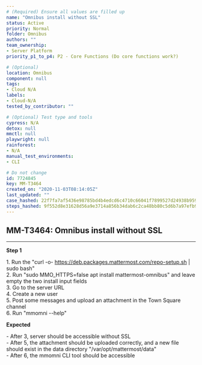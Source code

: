 ```yaml
---
# (Required) Ensure all values are filled up
name: "Omnibus install without SSL"
status: Active
priority: Normal
folder: Omnibus
authors: ""
team_ownership:
- Server Platform
priority_p1_to_p4: P2 - Core Functions (Do core functions work?)

# (Optional)
location: Omnibus
component: null
tags:
- Cloud N/A
labels:
- Cloud-N/A
tested_by_contributor: ""

# (Optional) Test type and tools
cypress: N/A
detox: null
mmctl: null
playwright: null
rainforest:
- N/A
manual_test_environments:
- CLI

# Do not change
id: 7724845
key: MM-T3464
created_on: "2020-11-03T08:14:05Z"
last_updated: ""
case_hashed: 22f7fa7af5436e98785bd4b4edcd6c4710c66041f7899527d24938b959d7a409fc23441e605983262c64c39557147a83
steps_hashed: 9f552d8e31628d56a9e3714a856b34dab6c2ca48bb80c5d6b7a97efb9d2a3f38598c4e9d71b05cf3c14c7b73d2c4733c
---
```


<!-- (Auto-generated) Based on frontmatter's "key" and "name" -->

## MM-T3464: Omnibus install without SSL

---

**Step 1**

1\. Run the "curl -o- <https://deb.packages.mattermost.com/repo-setup.sh> | sudo bash"\
2\. Run "sudo MMO\_HTTPS=false apt install mattermost-omnibus" and leave empty the two install input fields\
3\. Go to the server URL\
4\. Create a new user\
5\. Post some messages and upload an attachment in the Town Square channel\
6\. Run "mmomni --help"

**Expected**

\- After 3, server should be accessible without SSL\
\- After 5, the attachment should be uploaded correctly, and a new file should exist in the data directory "/var/opt/mattermost/data"\
\- After 6, the mmomni CLI tool should be accessible

